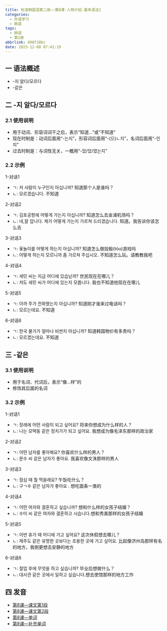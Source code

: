 ```yaml
---
title: 标准韩国语第二册——第8课-人物介绍-基本语法2
categories:
  - 外语学习
  - 韩语
tags:
  - 韩语
  - 第2册
abbrlink: 498f38bc
date: 2023-12-08 07:41:19
---
```

## 一 语法概述

* -지 알다/모르다
* -같은

<!--more-->

## 二 -지 알다/모르다

### 2.1 使用说明

* 用于动词、形容词词干之后，表示“知道...”或“不知道”
* 现在时制是：动词后面用“-는지”，形容词后面用“-(으)ㄴ지”，名词后面用“-인지”
* 过去时制是：与词性无关，一概用“-았/었/였는지”

### 2.2 示例

1-对话1

* ㄱ: 저 사람이 누구인지 아십니까? 知道那个人是谁吗？
* ㄴ:  모르겠습니다. 不知道

2-对话2

* ㄱ:  김포공항에 어떻게 가는지 아십니까? 知道怎么去金浦机场吗？
* ㄴ:   네,잘 압니다. 제가 어떻게 가는지 가르쳐 드리겠습니다. 知道。我告诉你该怎么去

3-对话3

* ㄱ:  윷놀이를 어떻게 하는지 아십니까? 知道怎么做投骰(tóu)游戏吗
* ㄴ:  어떻게 하는지 모르니까 좀 가르쳐 주십시오. 不知道怎么玩。请教教我吧

4-对话4

* ㄱ:  세민 씨는 지금 어디에 있습닏까? 世民现在在哪儿？
* ㄴ:  저도 세민 씨가 어디에 있는지 모릅니다. 我也不知道他现在在哪儿

5-对话5

* ㄱ:  아까 주가 전화했는지 아십니까? 知道刚才谁来过电话吗？
* ㄴ:  모르는테요. 不知道

6-对话6

* ㄱ:  한국 물가가 얼마나 비싼지 아십니까? 知道韩国物价有多贵吗？
* ㄴ:  모르겠는데요. 不知道

## 三 -같은

### 3.1 使用说明

* 用于名词、代词后，表示“像...样”的
* 修饰其后面的名词

### 3.2 示例

1-对话1

* ㄱ:  장래에 어떤 사람이 되고 싶어요? 将来你想成为什么样的人？
* ㄴ:  나는 모택동 같은 정치가가 되고 싶어요. 我想成为像毛泽东那样的政治家

2-对话2

* ㄱ:  어떤 남자를 좋아해요? 你喜欢什么样的男人？
* ㄴ:  문수 씨 같은 남자가 좋아요. 我喜欢像文洙那样的男人

3-对话3

* ㄱ:  점심 때 뭘 먹을래요? 午饭吃什么？
* ㄴ:  구ㄱ수 같은 남자가 좋아요 . 想吃面条一类的

4-对话4

* ㄱ:  어떤 여자와 결혼하고 싶습니까? 想和什么样的女孩子结婚？
* ㄴ:  수미 씨 같은 여자와 결혼하고 시습니다.想和秀美那样的女孩子结婚

5-对话5

* ㄱ: 이번 휴가 때 어디에 가고 싶어요? 这次休假想去哪儿？
* ㄴ:  제주도 같은 유명한 곳보다는 조용한 곳에 가고 싶어요. 比起像济州岛那样有名的地方，我倒更想去安静的地方

6-对话6

* ㄱ:  절업 후에 무엇을 하고 싶습니까? 毕业后想做什么？
* ㄴ:  대사관 같은 곳에서 일하고 싶습니다.想去使馆那样的地方工作

## 四 发音


* [第8课—课文第1段][1]
* [第8课—课文第2段][2]
* [第8课—单词][3]
* [第8课—补充单词][4]



[1]:https://active.clewm.net/DygTr5?qrurl=http://qr31.cn/DygTr5&gtype=1&key=388111752a01b1ac001654e100e2e118486645f261
[2]:https://active.clewm.net/Ddocmh?qrurl=http://qr31.cn/Ddocmh&gtype=1&key=c2b33179dbdd880bb01654ff03838f55318baf3296
[3]:https://active.clewm.net/A8OUiY?qrurl=http://qr31.cn/A8OUiY&gtype=1&key=4f08f1734b7b276960165401383ff2cb07d8f0d312
[4]:https://active.clewm.net/FBqIub?qrurl=http://qr31.cn/FBqIub&gtype=1&key=9010a17a9937345bd01654d7a23bdf647e38ab0334